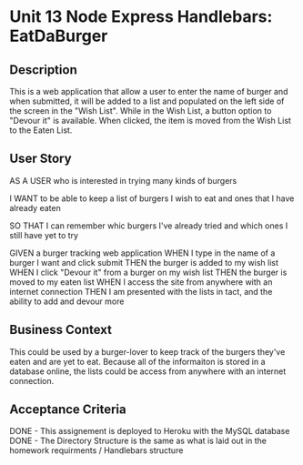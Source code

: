 # Unit 13 Node Express Handlebars: EatDaBurger

## Description

This is a web application that allow a user to enter the name of burger and when submitted, it will be added to a list and populated on the left side of the screen in the "Wish List". While in the Wish List, a button option to "Devour it" is available. When clicked, the item is moved from the Wish List to the Eaten List.

## User Story

AS A USER who is interested in trying many kinds of burgers 

I WANT to be able to keep a list of burgers I wish to eat and ones that I have already eaten

SO THAT I can remember whic burgers I've already tried and which ones I still have yet to try

GIVEN a burger tracking web application
WHEN I type in the name of a burger I want and click submit
THEN the burger is added to my wish list
WHEN I click "Devour it" from a burger on my wish list
THEN the burger is moved to my eaten list
WHEN I access the site from anywhere with an internet connection
THEN I am presented with the lists in tact, and the ability to add and devour more

## Business Context

This could be used by a burger-lover to keep track of the burgers they've eaten and are yet to eat. Because all of the informaiton is stored in a database online, the lists could be access from anywhere with an internet connection.

## Acceptance Criteria

DONE - This assignement is deployed to Heroku with the MySQL database
DONE - The Directory Structure is the same as what is laid out in the homework requirments / Handlebars structure
